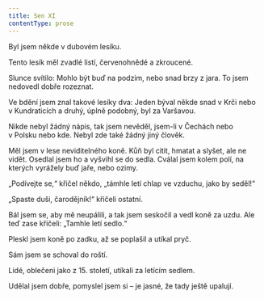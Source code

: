 ```yaml
---
title: Sen XI
contentType: prose
---
```


<section>

Byl jsem někde v dubovém lesíku.

Tento lesík měl zvadlé listí, červenohnědé a zkroucené.

Slunce svítilo: Mohlo být buď na podzim, nebo snad brzy z jara. To jsem nedovedl dobře rozeznat.

Ve bdění jsem znal takové lesíky dva: Jeden býval někde snad v Krči nebo v Kundraticích a druhý, úplně podobný, byl za Varšavou.

Nikde nebyl žádný nápis, tak jsem nevěděl, jsem-li v Čechách nebo v Polsku nebo kde. Nebyl zde také žádný jiný člověk.

Měl jsem v lese neviditelného koně. Kůň byl cítit, hmatat a slyšet, ale ne vidět. Osedlal jsem ho a vyšvihl se do sedla. Cválal jsem kolem polí, na kterých vyrážely buď jaře, nebo ozimy.

„Podívejte se,“ křičel někdo, „támhle letí chlap ve vzduchu, jako by seděl!“

„Spaste duši, čarodějník!“ křičeli ostatní.

Bál jsem se, aby mě neupálili, a tak jsem seskočil a vedl koně za uzdu. Ale teď zase křičeli: „Tamhle letí sedlo.“

Pleskl jsem koně po zadku, až se poplašil a utíkal pryč.

Sám jsem se schoval do roští.

Lidé, oblečeni jako z 15. století, utíkali za letícím sedlem.

Udělal jsem dobře, pomyslel jsem si – je jasné, že tady ještě upalují.

</section>
